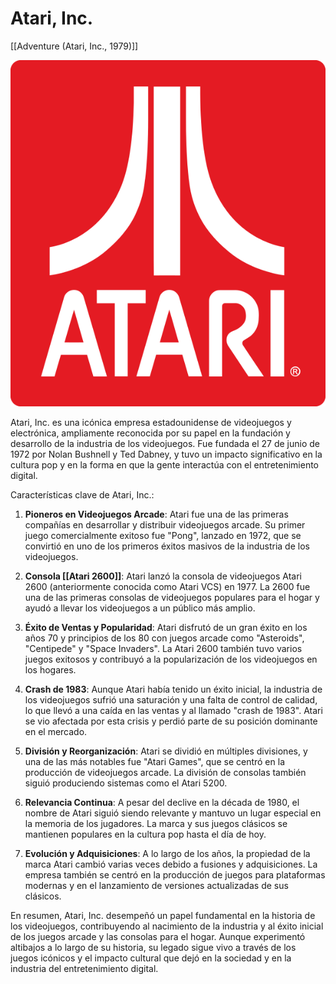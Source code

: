 # Atari, Inc.

[[Adventure (Atari, Inc., 1979)]]

![Atari Logo - Image from Wikipedia](PublicBrain/_resources/Atari,%20Inc./f10403824396c9f7a0a737218a8319bb_MD5.svg)

Atari, Inc. es una icónica empresa estadounidense de videojuegos y electrónica, ampliamente reconocida por su papel en la fundación y desarrollo de la industria de los videojuegos. Fue fundada el 27 de junio de 1972 por Nolan Bushnell y Ted Dabney, y tuvo un impacto significativo en la cultura pop y en la forma en que la gente interactúa con el entretenimiento digital.

Características clave de Atari, Inc.:

1. **Pioneros en Videojuegos Arcade**: Atari fue una de las primeras compañías en desarrollar y distribuir videojuegos arcade. Su primer juego comercialmente exitoso fue "Pong", lanzado en 1972, que se convirtió en uno de los primeros éxitos masivos de la industria de los videojuegos.
    
2. **Consola [[Atari 2600]]**: Atari lanzó la consola de videojuegos Atari 2600 (anteriormente conocida como Atari VCS) en 1977. La 2600 fue una de las primeras consolas de videojuegos populares para el hogar y ayudó a llevar los videojuegos a un público más amplio.
    
3. **Éxito de Ventas y Popularidad**: Atari disfrutó de un gran éxito en los años 70 y principios de los 80 con juegos arcade como "Asteroids", "Centipede" y "Space Invaders". La Atari 2600 también tuvo varios juegos exitosos y contribuyó a la popularización de los videojuegos en los hogares.
    
4. **Crash de 1983**: Aunque Atari había tenido un éxito inicial, la industria de los videojuegos sufrió una saturación y una falta de control de calidad, lo que llevó a una caída en las ventas y al llamado "crash de 1983". Atari se vio afectada por esta crisis y perdió parte de su posición dominante en el mercado.
    
5. **División y Reorganización**: Atari se dividió en múltiples divisiones, y una de las más notables fue "Atari Games", que se centró en la producción de videojuegos arcade. La división de consolas también siguió produciendo sistemas como el Atari 5200.
    
6. **Relevancia Continua**: A pesar del declive en la década de 1980, el nombre de Atari siguió siendo relevante y mantuvo un lugar especial en la memoria de los jugadores. La marca y sus juegos clásicos se mantienen populares en la cultura pop hasta el día de hoy.
    
7. **Evolución y Adquisiciones**: A lo largo de los años, la propiedad de la marca Atari cambió varias veces debido a fusiones y adquisiciones. La empresa también se centró en la producción de juegos para plataformas modernas y en el lanzamiento de versiones actualizadas de sus clásicos.
    

En resumen, Atari, Inc. desempeñó un papel fundamental en la historia de los videojuegos, contribuyendo al nacimiento de la industria y al éxito inicial de los juegos arcade y las consolas para el hogar. Aunque experimentó altibajos a lo largo de su historia, su legado sigue vivo a través de los juegos icónicos y el impacto cultural que dejó en la sociedad y en la industria del entretenimiento digital.